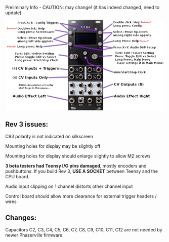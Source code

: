 Preliminary Info - CAUTION: may change! (it has indeed changed, need to update)

![Front Panel With Descriptions](docs/front_panel_desc.png)

## Rev 3 issues:

C93 polarity is not indicated on silkscreen

Mounting holes for display may be slightly off

Mounting holes for display should enlarge slightly to allow M2 screws

**3 beta testers had Teensy I/O pins damaged**, mostly encoders and pushbuttons.  If you build Rev 3, **USE A SOCKET** between Teensy and the CPU board.

Audio input clipping on 1 channel distorts other channel input

Control board should allow more clearance for external trigger headers / wires


## Changes:

Capacitors C2, C3, C4, C5, C6, C7, C8, C9, C10, C11, C12 are not needed by newer Phazerville firmware.


